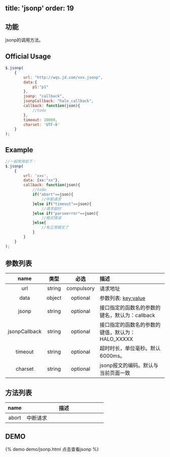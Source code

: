 title: 'jsonp'
order: 19
---

## 功能

jsonp的调用方法。

## Official Usage

```javascript
$.jsonp(
	{
		url: "http://wqs.jd.com/xxx.jsonp",
		data:{
			p1:"p1"
		},
		jsonp: "callback",
		jsonpCallback: "halo_callback",
		callback: function(json){
			//todo
		},
		timeout: 10000,
		charset: 'UTF-8'
	}
);
```

## Example

```javascript
//一般常用如下：
$.jsonp(
	{
		url: 'xxx',
		data: {xx:"xx"},
		callback: function(json){
			//todo
			if("abort"==json){
				//中断请求
			}else if("timeout"==json){
				//请求超时
			}else if("parseerror"==json){
				//格式错误
			}else{
				//有正常报文了
			}
		}
	}
);
```

## 参数列表

| name | 类型 | 必选 | 描述 |
| :----: | :----: | :----: | :---- |
| url | string | compulsory | 请求地址 |
| data | object | optional | 参数列表: <key:value> |
| jsonp | string | optional | 接口指定的函数名的参数的键名，默认为：callback |
| jsonpCallback | string | optional | 接口指定的函数名的参数的键值，默认为：HALO_XXXXX |
| timeout | string | optional | 超时时长，单位毫秒。默认6000ms。 |
| charset | string | optional | jsonp报文的编码。默认与当前页面一致 |

## 方法列表

| name | 描述 |
| :----: | :----: |
| abort | 中断请求 &nbsp; &nbsp; &nbsp; &nbsp; &nbsp; &nbsp; &nbsp; &nbsp; &nbsp; &nbsp; &nbsp; &nbsp; &nbsp; &nbsp; &nbsp; &nbsp; &nbsp; &nbsp; &nbsp; &nbsp; |



## DEMO

{% demo demo/jsonp.html 点击查看jsonp %}
